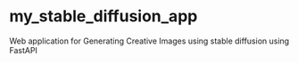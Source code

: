 # my_stable_diffusion_app
Web application  for Generating Creative Images using stable diffusion using FastAPI
